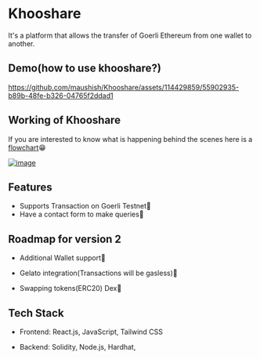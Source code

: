 
# Khooshare

It's a platform that allows the transfer of Goerli Ethereum from one wallet to another.


## Demo(how to use khooshare?)



https://github.com/maushish/Khooshare/assets/114429859/55902935-b89b-48fe-b326-04765f2ddad1



## Working of Khooshare
If you are interested to know what is happening behind the scenes here is a [flowchart](https://lucid.app/lucidchart/11f17089-e89b-439f-8fb6-9c25e898e64d/edit?viewport_loc=159%2C196%2C2560%2C1160%2C0_0&invitationId=inv_49352751-4803-459c-b2d7-aebb764d6cee)😁


[![image](https://github.com/maushish/Khooshare/assets/114429859/a7a3f79b-e951-43ea-b107-0fc29bd6c5c9)](https://lucid.app/lucidchart/11f17089-e89b-439f-8fb6-9c25e898e64d/edit?viewport_loc=-560%2C-39%2C2990%2C1160%2C0_0&invitationId=inv_49352751-4803-459c-b2d7-aebb764d6cee)




## Features

- Supports Transaction on Goerli Testnet👀
- Have a contact form to make queries🤔

## Roadmap for version 2

- Additional Wallet support👀

- Gelato integration(Transactions will be gasless)🤩

- Swapping tokens(ERC20) Dex🫣




## Tech Stack
- Frontend: React.js, JavaScript, Tailwind CSS

- Backend: Solidity, Node.js, Hardhat,



